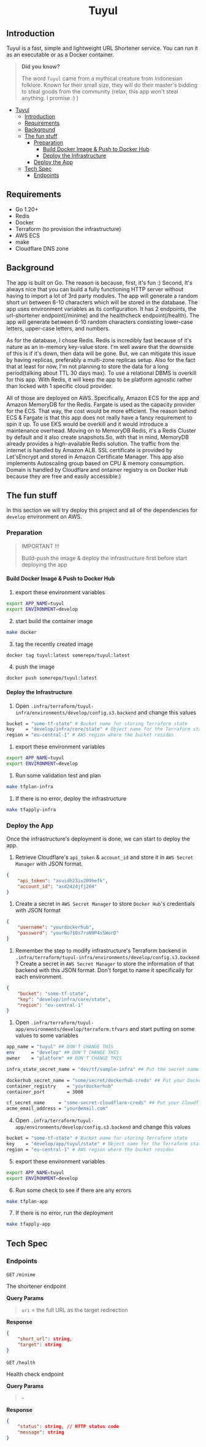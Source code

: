 # <p style="text-align: center;"> Tuyul </p>
## Introduction
Tuyul is a fast, simple and lightweight URL Shortener service. You can run it as an executable or as a Docker container.

> **Did you know?** 
> 
> The word `Tuyul` came from a mythical creature from Indonesian folklore. Known for their small size, they will do their master's bidding to steal goods from the community (relax, this app won't steal anything. I promise :) )

- [ Tuyul ](#-tuyul-)
  - [Introduction](#introduction)
  - [Requirements](#requirements)
  - [Background](#background)
  - [The fun stuff](#the-fun-stuff)
    - [Preparation](#preparation)
      - [Build Docker Image \& Push to Docker Hub](#build-docker-image--push-to-docker-hub)
      - [Deploy the Infrastructure](#deploy-the-infrastructure)
    - [Deploy the App](#deploy-the-app)
  - [Tech Spec](#tech-spec)
    - [Endpoints](#endpoints)

## Requirements
- Go 1.20+
- Redis
- Docker
- Terraform (to provision the infrastructure)
- AWS ECS
- make
- Cloudflare DNS zone
## Background
The app is built on Go. The reason is because, first, it's fun :) Second, It's always nice that you can build a fully functioning HTTP server without having to import a lot of 3rd party modules. The app will generate a random short uri between 6-10 characters which will be stored in the database. The app uses environment variables as its configuration. It has 2 endpoints, the url-shortener endpoint(/minime) and the healthcheck endpoint(/health). The app will generate between 6-10 random characters consisting lower-case letters, upper-case letters, and numbers.

As for the database, I chose Redis. Redis is incredibly fast because of it's nature as an in-memory key-value store. I'm well aware that the downside of this is if it's down, then data will be gone. But, we can mitigate this issue by having replicas, preferably a multi-zone replicas setup. Also for the fact that at least for now, I'm not planning to store the data for a long period(talking about TTL 30 days max). To use a relational DBMS is overkill for this app. With Redis, it will keep the app to be platform agnostic rather than locked with 1 specific cloud provider.


All of those are deployed on AWS. Specifically, Amazon ECS for the app and Amazon MemoryDB for the Redis. Fargate is used as the capacity provider for the ECS. That way, the cost would be more efficient. The reason behind ECS & Fargate is that this app does not really have a fancy requirement to spin it up. To use EKS would be overkill and it would introduce a maintenance overhead. Moving on to MemoryDB Redis, it's a Redis Cluster by default and it also create snapshots.So, with that in mind, MemoryDB already provides a high-available Redis solution. The traffic from the internet is handled by Amazon ALB. SSL certificate is provided by Let'sEncrypt and stored in Amazon Certificate Manager. This app also implements Autoscaling group based on CPU & memory consumption. Domain is handled by Cloudflare and ontainer registry is on Docker Hub because they are free and easily accessible:)

## The fun stuff
In this section we will try deploy this project and all of the dependencies for `develop` environment on AWS.
### Preparation
>IMPORTANT !!!
>
>Build-push the image & deploy the infrastructure first before start deploying the app
#### Build Docker Image & Push to Docker Hub
1. export these environment variables
```bash
export APP_NAME=tuyul
export ENVIRONMENT=develop
```
2. start build the container image
```bash
make docker
```
3. tag the recently created image
```bash
docker tag tuyul:latest somerepo/tuyul:latest
```
4. push the image
```bash
docker push somerepo/tuyul:latest
```
#### Deploy the Infrastructure
1. Open  `.infra/terraform/tuyul-infra/environments/develop/config.s3.backend` and change this values
```bash
bucket = "some-tf-state" # Bucket name for storing Terraform state
key    = "develop/infra/core/state" # Object name for the Terraform state inside the bucket
region = "eu-central-1" # AWS region where the bucket resides
```
1. export these environment variables
```bash
export APP_NAME=tuyul
export ENVIRONMENT=develop
```
1. Run some validation test and plan
```bash
make tfplan-infra
```
1. If there is no error, deploy the infrastructure
```bash
make tfapply-infra
```
### Deploy the App
Once the infrastructure's deployment is done, we can start to deploy the app.

1. Retrieve Cloudflare's `api_token` & `account_id` and store it in `AWS Secret Manager` with JSON format.
```json
{
    "api_token": "asuidh23iu209hefk",
    "account_id": "asd2424jfj204"
}
```
1. Create a secret in `AWS Secret Manager` to store `Docker Hub`'s credentials with JSON format
```json
{
    "username": "yourdockerhub",
    "password": "yourNo7$0s7roN9P4sSWorD"
}
```
1. Remember the step to modify infrastructure's Terraform backend in `.infra/terraform/tuyul-infra/environments/develop/config.s3.backend` ? Create a secret in `AWS Secret Manager` to store the information of that backend with this JSON format. Don't forget to name it specifically for each environment.
```json
{
    "bucket": "some-tf-state",
    "key": "develop/infra/core/state",
    "region": "eu-central-1" 
}
```
1. Open `.infra/terraform/tuyul-app/environments/develop/terraform.tfvars` and start putting on some values to some variables
```bash
app_name = "tuyul" ## DON'T CHANGE THIS
env      = "develop" ## DON'T CHANGE THIS
owner    = "platform" ## DON'T CHANGE THIS

infra_state_secret_name = "dev/tf/sample-infra" ## Put the secret name of the infrastructure's TF backend

dockerhub_secret_name = "some/secret/dockerhub-creds" ## Put your Docker Hub's secret name here
container_registry    = "yourdockerhub"
container_port        = 3000

cf_secret_name     = "some-secret-cloudflare-creds" ## Put your Cloudflare's secret name here
acme_email_address = "your@email.com"
```
4. Open  `.infra/terraform/tuyul-app/environments/develop/config.s3.backend` and change this values
```bash
bucket = "some-tf-state" # Bucket name for storing Terraform state
key    = "develop/app/tuyul/state" # Object name for the Terraform state inside the bucket
region = "eu-central-1" # AWS region where the bucket resides
```
5. export these environment variables
```bash
export APP_NAME=tuyul
export ENVIRONMENT=develop
```
6. Run some check to see if there are any errors
```bash
make tfplan-app
```
7. If there is no error, run the deployment
```bash
make tfapply-app
```
## Tech Spec

### Endpoints
`GET` `/minime`

The shortener endpoint

**Query Params**

>`uri`  = the full URL as the target redirection

**Response**
```json
{
    "short_url": string,
    "target": string
}
```

`GET` `/health`

Health check endpoint

**Query Params**

> \-

**Response**
```json
{
    "status": string, // HTTP status code
    "message": string
}
```